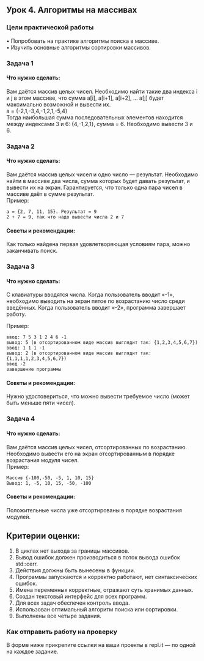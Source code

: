 ## Урок 4. Алгоритмы на массивах

### Цели практической работы

• Попробовать на практике алгоритмы поиска в массиве.  
• Изучить основные алгоритмы сортировки массивов.  

### Задача 1

#### Что нужно сделать:
Вам даётся массив целых чисел. Необходимо найти такие два индекса i и j в этом массиве, что сумма a[i], a[i+1], a[i+2], … a[j] будет максимально возможной и вывести их.  
a = {-2,1,-3,4,-1,2,1,-5,4}  
Тогда наибольшая сумма последовательных элементов находится между индексами 3 и 6: {4,-1,2,1}, сумма = 6. Необходимо вывести 3 и 6.

### Задача 2

#### Что нужно сделать:
Вам даётся массив целых чисел и одно число — результат. Необходимо найти в массиве два числа, сумма которых будет давать результат, и вывести их на экран. Гарантируется, что только одна пара чисел в массиве даёт в сумме результат.  
Пример:
```
a = {2, 7, 11, 15}. Результат = 9
2 + 7 = 9, так что надо вывести числа 2 и 7
```
#### Советы и рекомендации:
Как только найдена первая удовлетворяющая условиям пара, можно заканчивать поиск.

### Задача 3

#### Что нужно сделать:
С клавиатуры вводятся числа. Когда пользователь вводит «-1», необходимо выводить на экран пятое по возрастанию число среди введённых. Когда пользователь вводит «-2», программа завершает работу.

Пример:
```
ввод: 7 5 3 1 2 4 6 -1
вывод: 5 (в отсортированном виде массив выглядит так: {1,2,3,4,5,6,7})
ввод: 1 1 1 -1
вывод: 2 (в отсортированном виде массив выглядит так: {1,1,1,1,2,3,4,5,6,7})
ввод -2
завершение программы
```
#### Советы и рекомендации:
Нужно удостовериться, что можно вывести требуемое число (может быть меньше пяти чисел).

### Задача 4

#### Что нужно сделать:
Вам даётся массив целых чисел, отсортированных по возрастанию. Необходимо вывести его на экран отсортированным в порядке возрастания модуля чисел.  
Пример:
```
Массив {-100,-50, -5, 1, 10, 15}
Вывод: 1, -5, 10, 15, -50, -100
```
#### Советы и рекомендации:
Положительные числа уже отсортированы в порядке возрастания модулей.

## Критерии оценки:
1. В циклах нет выхода за границы массивов.
2. Вывод ошибок должен производиться в поток вывода ошибок std::cerr.
3. Действия должны быть вынесены в функции.
4. Программы запускаются и корректно работают, нет синтаксических ошибок.
5. Имена переменных корректные, отражают суть хранимых данных.
6. Создан текстовый интерфейс для всех программ.
7. Для всех задач обеспечен контроль ввода.
8. Использован оптимальный алгоритм поиска или сортировки.
9. Выполнены все четыре задания.

### Как отправить работу на проверку
В форме ниже прикрепите ссылки на ваши проекты в repl.it — по одной на каждое задание.
